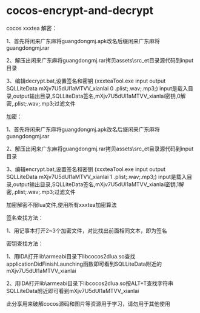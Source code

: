 # cocos-encrypt-and-decrypt
cocos xxxtea
解密：

1、首先将闲来广东麻将guangdongmj.apk改名后缀闲来广东麻将guangdongmj.rar

2、解压出闲来广东麻将guangdongmj.rar拷贝assets\src_et目录源代码到input目录

3、编辑decrypt.bat,设置签名和密钥 (xxxteaTool.exe input output SQLLiteData mXjv7U5dUl1aMTVV_xianlai 0 .plist;.wav;.mp3;)
   input是载入目录,output输出目录,SQLLiteData签名,mXjv7U5dUl1aMTVV_xianlai密钥,0解密,.plist;.wav;.mp3;过滤文件

加密：

1、首先将闲来广东麻将guangdongmj.apk改名后缀闲来广东麻将guangdongmj.rar

2、解压出闲来广东麻将guangdongmj.rar拷贝assets\src_et目录源代码到input目录

3、编辑encrypt.bat,设置签名和密钥 (xxxteaTool.exe input output SQLLiteData mXjv7U5dUl1aMTVV_xianlai 1 .plist;.wav;.mp3;)
   input是载入目录,output输出目录,SQLLiteData签名,mXjv7U5dUl1aMTVV_xianlai密钥,1解密,.plist;.wav;.mp3;过滤文件


加密解密不限lua文件,使用所有xxxtea加密算法


签名查找方法：

1、用记事本打开2~3个加密文件，对比找出前面相同文本，即为签名

密钥查找方法：

1、用IDA打开lib\armeabi目录下libcocos2dlua.so查找applicationDidFinishLaunching函数即可看到SQLLiteData附近的mXjv7U5dUl1aMTVV_xianlai

2、用IDA打开lib\armeabi目录下libcocos2dlua.so按ALT+T查找字符串SQLLiteData附近即可看到mXjv7U5dUl1aMTVV_xianlai


此分享用来破解cocos源码和图片等资源用于学习，请勿用于其他使用
